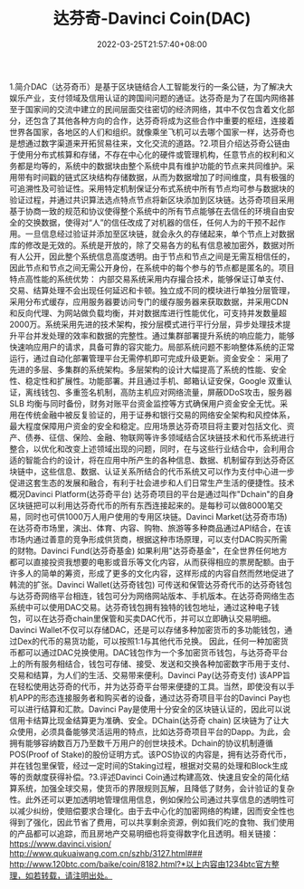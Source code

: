 ﻿---
weight: 
title: "达芬奇-Davinci Coin(DAC)"
description: "DAC（达芬奇币）是基于区块链结合人工智能发行的一条公链，为了解决大娱乐产业，支付领域及信用认证的跨国间问题的通证"
date: 2022-03-25T21:57:40+08:00
lastmod: 2022-03-25T16:45:40+08:00
draft: false
authors: ["Metabd"]
featuredImage: "dafenqi-davinci-coindac.webp"
link: ""
tags: ["数字代币","达芬奇-Davinci Coin(DAC)"]
categories: ["navigation"]
navigation: ["数字代币"]
lightgallery: true
toc: true
pinned: false
recommend: false
recommend1: false
---
1.简介DAC（达芬奇币）是基于区块链结合人工智能发行的一条公链，为了解决大娱乐产业，支付领域及信用认证的跨国间问题的通证。达芬奇是为了在国内网络甚至于国家间的交流中建立的民间层面交往密切的经济网络，其中不仅包含着文化部分，还包含了其他各种方向的合作，达芬奇将成为这些合作中重要的枢纽，连接着世界各国家，各地区的人们和组织。就像乘坐飞机可以去哪个国家一样，达芬奇也是想通过数字渠道来开拓贸易往来，文化交流的道路。?2.项目介绍达芬奇公链由于使用分布式核算和存储，不存在中心化的硬件或管理机构，任意节点的权利和义务都是均等的，系统中的数据块由整个系统中具有维护功能的节点来共同维护。采用带有时间戳的链式区块结构存储数据，从而为数据增加了时间维度，具有极强的可追溯性及可验证性。采用特定机制保证分布式系统中所有节点均可参与数据块的验证过程，并通过共识算法选点特点节点将新区块添加到区块链。达芬奇项目采用基于协商一致的规范和协议使得整个系统中的所有节点能够在去信任的环境自由安全的交换数据，使得对“人”的信任改成了对机器的信任，任何人为的干预不起作用。一旦信息经过验证并添加至区块链，就会永久的存储起来，单个节点上对数据库的修改是无效的。系统是开放的，除了交易各方的私有信息被加密外，数据对所有人公开，因此整个系统信息高度透明。由于节点和节点之间是无需互相信任的，因此节点和节点之间无需公开身份，在系统中的每个参与的节点都是匿名的。项目特点高性能的系统优势：
内部交易系统采用内存撮合技术，能够保证订单支付、交易、结算处理不会出现任何延迟和卡顿。独立成不同的模块进行单独分层管理，采用分布式缓存，应用服务器要访问专门的缓存服务器来获取数据，并采用CDN和反向代理、为网站做负载均衡，并对数据库进行性能优化，可支持并发数量超2000万。系统采用先进的技术架构，按分层模式进行平行分层，异步处理技术提升平台并发处理的效率和数据的完整性。通过集群部署提升系统的响应能力，能够快速响应用户的请求，具备可靠的容灾能力。局部系统问题不影响整体系统的正常运行，通过自动化部署管理平台无需停机即可完成升级更新。资金安全：
采用了先进的多层、多集群的系统架构。多层架构的设计大幅提高了系统的性能、安全性、稳定性和扩展性。功能部署。并且通过手机、邮箱认证安保，Google 双重认证，离线钱包、多重签名机制，高防主机应对网络流量，屏蔽DDoS攻击，服务器 SLB 均衡与同时备份，财务对账平台资金监控等方式确保用户资金安全无忧。采用在传统金融中被反复验证的，用于证券和银行交易的网络安全架构和风控体系，最大程度保障用户资金的安全和稳定。应用场景达芬奇项目将主要对包括文化、资产、债券、征信、保险、金融、物联网等许多领域结合区块链技术和代币系统进行整合，以优化和改变上述领域出现的问题，同时，在与这些行业结合中，会利用合适的智能合约的设计，将在应用中所产生的各种信息、数据、机制留存到达芬奇区块链中，这些信息、数据、认证关系所结合的代币系统又可以作为支付中心进一步促进这套生态的发展和融合，有利于社会进步和人们日常生产生活的便捷性。技术概况Davinci Platform(达芬奇平台)
达芬奇项目的平台是通过叫作"Dchain"的自身区块链把可以利用达芬奇代币的所有东西连接起来的。是每秒可以做8000笔交易，同时也可供1000万人用户使用的专用区块链。Davinci Market(达芬奇市场)
在达芬奇市场里，演出、体育、内容、购物、旅游等多种商品通过API结合，在该市场内通过善意的竞争形成供货商，根据这种市场原理，可以支付DAC购买所需的财物。Davinci Fund(达芬奇基金)
如果利用"达芬奇基金"，在全世界任何地方都可以直接投资我想要的电影或音乐等文化内容，从而获得相应的票房配额。由于许多人的简单的筹资，形成了更多的文化内容，这样形成的内容自然而然地促进了韩流的扩张。Davinci Wallet(达芬奇钱包)
可传送和保管达芬奇代币的达芬奇钱包与达芬奇网络平台相连，钱包可分为网络网站版本、手机版本。在达芬奇网络生态系统中可以使用DAC交易。达芬奇钱包拥有独特的钱包地址，通过这种电子钱包，可以在达芬奇chain里保管和买卖DAC代币，并可以立即确认交易明细。Davinci Wallet不仅可以存储DAC，还是可以存储多种加密货币的多功能钱包，通过Dex的代币的易货功能，可以按照1:1与其他代币兑换。 因此，任何一种加密货币都可以通过DAC兑换使用。DAC钱包作为一个多加密货币钱包，与达芬奇平台上的所有服务相结合，钱包可存储、接受、发送和交换各种加密数字币用于支付、交易和结算，为人们的生活、交易带来便利。Davinci Pay(达芬奇支付)
该APP旨在轻松使用达芬奇的代币，并为达芬奇平台带来便捷的工具。当然，即使没有以手机APP的形态连接服务者和购买者的设备，通过达芬奇项目平台的Davinci Pay也可以进行结算和汇款。Davinci Pay是使用十分安全的区块链认证的，因此可以说信用卡结算比现金结算更为准确、安全。DChain(达芬奇 chain)
区块链为了让大众使用，必须具备能够灵活运用的特点，比如达芬奇项目平台的Dapp。为此，会拥有能够容纳数百万乃至数千万用户的创世块技术。Dchain的协议机制遵循POS(Proof of Stake)的股份证明方式。该POS协议的内容是，拥有达芬奇代币，并在钱包里保管，经过一定时间的Staking过程，根据对交易的处理和Block生成等的贡献度获得补偿。?3.评述Davinci Coin通过构建高效、快速且安全的简化结算系统，加强全球交易，使货币的界限规则瓦解，且降低了财务，会计验证的复杂性。此外还可以更加透明地管理信用信息，例如保险公司通过共享信息的透明性可以减少纠纷，使赔偿要求合理化。由于去中心化的加密网络的构建，因而安全性也得到了强化，因此节省了费用，可以共享剩余资源，例如我们吃的食物、我们使用的产品都可以追踪，而且房地产交易明细也将变得数字化且透明。相关链接：https://www.davinci.vision/
http://www.qukuaiwang.com.cn/szhb/3127.html###
http://www.120btc.com/baike/coin/8182.html?*以上内容由1234btc官方整理，如若转载，请注明出处。
